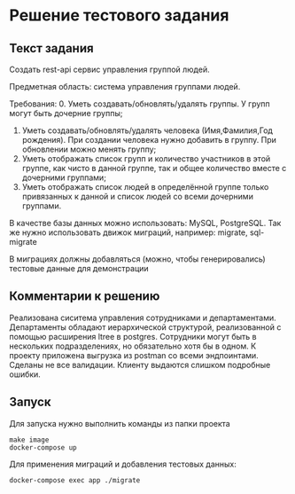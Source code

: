 # Решение тестового задания

## Текст задания
Создать rest-api сервис управления группой людей.

Предметная область: cистема управления группами 
людей.

Требования:
0. Уметь создавать/обновлять/удалять группы. У групп 
могут быть дочерние группы;
1. Уметь создавать/обновлять/удалять человека 
(Имя,Фамилия,Год рождения). При
создании человека 
нужно добавить в группу. При обновлении можно 
менять группу;
2. Уметь отображать список групп и количество 
участников в этой группе, как чисто
 в данной группе, 
так и общее количество вместе с дочерними группами;
3. Уметь отображать список людей в определённой 
группе только привязанных к данной
 и список людей 
со всеми дочерними группами.

В качестве базы данных можно использовать: MySQL, 
PostgreSQL. Так же нужно использовать движок 
миграций, например: migrate, sql-migrate

В миграциях должны добавляться (можно, чтобы 
генерировались) тестовые данные для демонстрации

## Комментарии к решению

Реализована сиситема управления сотрудниками и департаментами. Департаменты обладают иерархической структурой, реализованной с помощью расширения ltree в postgres.
Сотрудники могут быть в нескольких подразделениях, но обязательно хотя бы в одном.
К проекту приложена выгрузка из postman со всеми эндпоинтами.
Сделаны не все валидации.
Клиенту выдаются слишком подробные ошибки.

## Запуск
Для запуска нужно выполнить команды из папки проекта
```
make image
docker-compose up
```
Для применения миграций и добавления тестовых данных:
```
docker-compose exec app ./migrate
```

